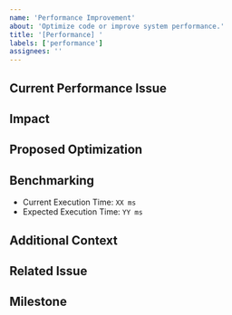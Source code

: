 ```yaml
---
name: 'Performance Improvement'
about: 'Optimize code or improve system performance.'
title: '[Performance] '
labels: ['performance']
assignees: ''
---
```


## Current Performance Issue

<!-- Describe the area where performance is lacking. -->

## Impact

<!-- Explain how this impacts the system (e.g., slow response time, memory leaks). -->

## Proposed Optimization

<!-- Suggest ways to improve performance (e.g., caching, refactoring). -->

## Benchmarking

- Current Execution Time: `XX ms`
- Expected Execution Time: `YY ms`

## Additional Context

<!-- Link to any profiling results, logs, or tests. -->

## Related Issue

<!-- If this update is linked to an existing issue, paste the issue number or URL here. -->

## Milestone

<!-- Assign a milestone if applicable. -->
